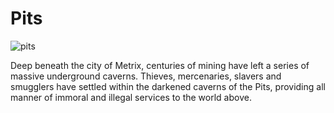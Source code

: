 # Pits

![pits](https://media.githubusercontent.com/media/nathaneastwood/fablore/main/src/world-of-rathe/pits/media/pits.webp)

Deep beneath the city of Metrix, centuries of mining have left a series of massive underground caverns. Thieves, mercenaries, slavers and smugglers have settled within the darkened caverns of the Pits, providing all manner of immoral and illegal services to the world above.
